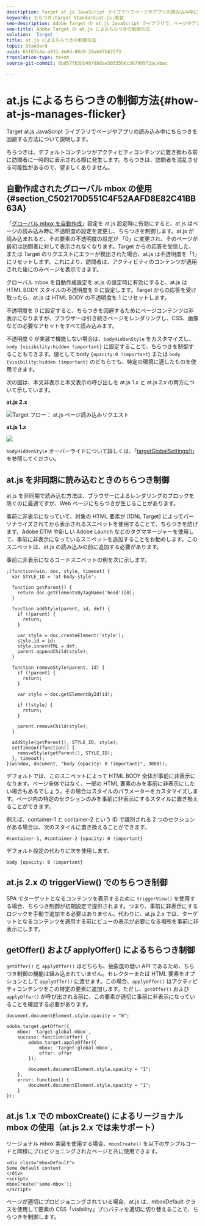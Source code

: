 ```yaml
---
description: Target at.js JavaScript ライブラリでページやアプリの読み込み中にちらつきを回避する方法について説明します。
keywords: ちらつき;Target Standard;at.js;実装
seo-description: Adobe Target の at.js JavaScript ライブラリで、ページやアプリの読み込み中にちらつきを回避する方法について説明します。
seo-title: Adobe Target の at.js によるちらつきの制御方法
solution: 'Target '
title: at.js によるちらつきの制御方法
topic: Standard
uuid: 65f67c4a-a931-4e0d-80d9-29ab67b62573
translation-type: tm+mt
source-git-commit: 8bd57fb3bb467d8dae50535b6c367995f2acabac

---
```



# at.js によるちらつきの制御方法{#how-at-js-manages-flicker}

Target at.js JavaScript ライブラリでページやアプリの読み込み中にちらつきを回避する方法について説明します。

ちらつきは、デフォルトコンテンツがアクティビティコンテンツに置き換わる前に訪問者に一時的に表示される際に発生します。ちらつきは、訪問者を混乱させる可能性があるので、望ましくありません。

## 自動作成されたグローバル mbox の使用 {#section_C502170D551C4F52AAFD8E82C41BB63A}

「[グローバル mbox を自動作成](../../../c-implementing-target/c-implementing-target-for-client-side-web/t-mbox-download/c-understanding-global-mbox/understanding-global-mbox.md#concept_76AC0EC995A048238F3220F53773DB13)」設定を at.js 設定時に有効にすると、at.js はページの読み込み時に不透明度の設定を変更し、ちらつきを制御します。at.js が読み込まれると、その要素の不透明度の設定が <body> 「0」に変更され、そのページが最初は訪問者に対して表示されなくなります。Target からの応答を受信した、または Target のリクエストにエラーが検出された場合、at.js は不透明度を「1」にリセットします。これにより、訪問者は、アクティビティのコンテンツが適用された後にのみページを表示できます。

グローバル mbox を自動作成設定を at.js の設定時に有効にすると、at.js は HTML BODY スタイルの不透明度を 0 に設定します。Target からの応答を受け取ったら、at.js は HTML BODY の不透明度を 1 にリセットします。

不透明度を 0 に設定すると、ちらつきを回避するためにページコンテンツは非表示になりますが、ブラウザーは引き続きページをレンダリングし、CSS、画像などの必要なアセットをすべて読み込みます。

不透明度 0 が実装で機能しない場合は、`bodyHiddenStyle` をカスタマイズし、`body {visibility:hidden !important}` に設定することで、ちらつきを制御することもできます。値として body `{opacity:0 !important`} または `body {visibility:hidden !important}` のどちらでも、特定の環境に適したものを使用できます。

次の図は、本文非表示と本文表示の呼び出しを at.js 1.*x* と at.js 2.x の両方について示しています。

**at.js 2.x**

![Target フロー： at.js ページ読み込みリクエスト](/help/c-implementing-target/c-implementing-target-for-client-side-web/assets/atjs-20-flow-page-load-request.png)

**at.js 1.*x***

![](assets/target-flow2.png)

`bodyHiddenStyle` オーバーライドについて詳しくは、「[targetGlobalSettings()](/help/c-implementing-target/c-implementing-target-for-client-side-web/targetgobalsettings.md)」を参照してください。

## at.js を非同期に読み込むときのちらつき制御

at.js を非同期で読み込む方法は、ブラウザーによるレンダリングのブロックを防ぐのに最適ですが、Web ページにちらつきが生じることがあります。

事前に非表示になっていて、対象の HTML 要素が [!DNL Target] によってパーソナライズされてから表示されるスニペットを使用することで、ちらつきを防げます。Adobe DTM や新しい Adobe Launch などのタグマネージャーを使用して、事前に非表示になっているスニペットを追加することをお勧めします。このスニペットは、at.js の読み込みの前に追加する必要があります。

事前に非表示になるコードスニペットの例を次に示します。

```
;(function(win, doc, style, timeout) {
  var STYLE_ID = 'at-body-style';

  function getParent() {
    return doc.getElementsByTagName('head')[0];
  }

  function addStyle(parent, id, def) {
    if (!parent) {
      return;
    }

    var style = doc.createElement('style');
    style.id = id;
    style.innerHTML = def;
    parent.appendChild(style);
  }

  function removeStyle(parent, id) {
    if (!parent) {
      return;
    }

    var style = doc.getElementById(id);

    if (!style) {
      return;
    }

    parent.removeChild(style);
  }

  addStyle(getParent(), STYLE_ID, style);
  setTimeout(function() {
    removeStyle(getParent(), STYLE_ID);
  }, timeout);
}(window, document, "body {opacity: 0 !important}", 3000));
```

デフォルトでは、このスニペットによって HTML BODY 全体が事前に非表示になります。ページ全体ではなく、一部の HTML 要素のみを事前に非表示にしたい場合もあるでしょう。その場合はスタイルのパラメーターをカスタマイズします。ページ内の特定のセクションのみを事前に非表示にするスタイルに置き換えることができます。

例えば、container-1 と container-2 という ID で識別される 2 つのセクションがある場合は、次のスタイルに置き換えることができます。

```
#container-1, #container-2 {opacity: 0 !important}
```

デフォルト設定の代わりに次を使用します。

```
body {opacity: 0 !important}
```

## at.js 2.x の triggerView() でのちらつき制御

SPA でターゲットとなるコンテンツを表示するために `triggerView()` を使用する場合、ちらつき制御が初期設定で提供されます。つまり、事前に非表示にするロジックを手動で追加する必要はありません。代わりに、at.js 2.x では、ターゲットとなるコンテンツを適用する前にビューの表示が必要になる場所を事前に非表示にします。

## getOffer() および applyOffer() によるちらつき制御

`getOffer()` と `applyOffer()` はどちらも、抽象度の低い API であるため、ちらつき制御の機能は組み込まれていません。セレクターまたは HTML 要素をオプションとして `applyOffer()` に渡せます。この場合、`applyOffer()` はアクティビティコンテンツをこの特定の要素に追加します。ただし、`getOffer()` および `applyOffer()` が呼び出される前に、この要素が適切に事前に非表示になっていることを確認する必要があります。

```
document.documentElement.style.opacity = "0";
 
adobe.target.getOffer({
    mbox: 'target-global-mbox',
    success: function(offer) {
        adobe.target.applyOffer({
            mbox: 'target-global-mbox',
            offer: offer
        });
 
        document.documentElement.style.opacity = "1";
    },
    error: function() {
        document.documentElement.style.opacity = "1";        
    }
});
```

## at.js 1.x での mboxCreate() によるリージョナル mbox の使用（at.js 2.x では未サポート）

リージョナル mbox 実装を使用する場合、`mboxCreate()` を以下のサンプルコードと同様にプロビジョニングされたページと共に使用できます。

```
<div class="mboxDefault">
Some default content
</div>
<script>
mboxCreate('some-mbox');
</script>
```

ページが適切にプロビジョニングされている場合、at.js は、mboxDefault クラスを使用して要素の CSS「visibility」プロパティを適切に切り替えることで、ちらつきを制御します。